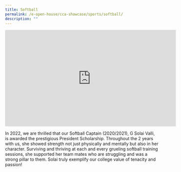 ```yaml
---
title: Softball
permalink: /e-open-house/cca-showcase/sports/softball/
description: ""
---
```

<center><iframe allowfullscreen="" allow="accelerometer; autoplay; clipboard-write; encrypted-media; gyroscope; picture-in-picture; web-share" frameborder="0" title="YouTube video player" src="https://www.youtube.com/embed/H3oc_wpBexM" height="315" width="560"></iframe></center>

In 2022, we are thrilled that our Softball Captain (2020/2021), G Solai Valli, is awarded the prestigious President Scholarship. Throughout the 2 years with us, she showed strength not just physically and mentally but also in her character. Surviving and thriving at each and every grueling softball training sessions, she supported her team mates who are struggling and was a strong pillar to them. Solai truly exemplify our college value of tenacity and passion!